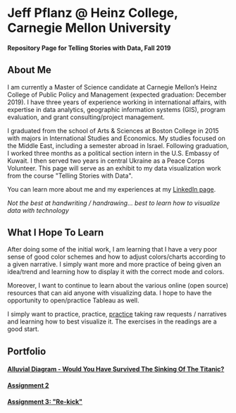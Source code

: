 # Jeff Pflanz @ Heinz College, Carnegie Mellon University
#### Repository Page for Telling Stories with Data, Fall 2019 




## About Me

I am currently a Master of Science candidate at Carnegie Mellon’s Heinz College of Public Policy and Management (expected graduation: December 2019). I have three years of experience working in international affairs, with expertise in data analytics, geographic information systems (GIS), program evaluation, and grant consulting/project management.

I graduated from the school of Arts & Sciences at Boston College in 2015 with majors in International Studies and Economics. My studies focused on the Middle East, including a semester abroad in Israel. Following graduation, I worked three months as a political section intern in the U.S. Embassy of Kuwait. I then served two years in central Ukraine as a Peace Corps Volunteer. This page will serve as an exhibit to my data visualization work from the course "Telling Stories with Data". 

You can learn more about me and my experiences at my [LinkedIn page](https://www.linkedin.com/in/jeffreypflanz/). 

*Not the best at handwriting / handrawing... best to learn how to visualize data with technology* 

## What I Hope To Learn 

After doing some of the initial work, I am learning that I have a very poor sense of good color schemes and how to adjust colors/charts according to a given narrative. I simply want more and more practice of being given an idea/trend and learning how to display it with the correct mode and colors. 

Moreover, I want to continue to learn about the various online (open source) resources that can aid anyone with visualizing data. I hope to have the opportunity to open/practice Tableau as well.  

I simply want to practice, practice, [practice](https://www.youtube.com/watch?v=L29cuziRazU) taking raw requests / narratives and learning how to best visualize it. The exercises in the readings are a good start. 


## Portfolio

#### [Alluvial Diagram - Would You Have Survived The Sinking Of The Titanic?](/titanic.md)
#### [Assignment 2](/dataviz2.md)
#### [Assignment 3: "Re-kick"](/Assignment3.md)
